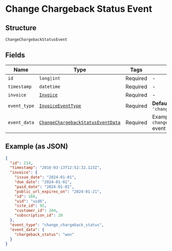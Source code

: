 
# Change Chargeback Status Event

## Structure

`ChangeChargebackStatusEvent`

## Fields

| Name | Type | Tags | Description |
|  --- | --- | --- | --- |
| `id` | `long\|int` | Required | - |
| `timestamp` | `datetime` | Required | - |
| `invoice` | [`Invoice`](../../doc/models/invoice.md) | Required | - |
| `event_type` | [`InvoiceEventType`](../../doc/models/invoice-event-type.md) | Required | **Default**: `'change_chargeback_status'` |
| `event_data` | [`ChangeChargebackStatusEventData`](../../doc/models/change-chargeback-status-event-data.md) | Required | Example schema for an `change_chargeback_status` event |

## Example (as JSON)

```json
{
  "id": 214,
  "timestamp": "2016-03-13T12:52:32.123Z",
  "invoice": {
    "issue_date": "2024-01-01",
    "due_date": "2024-01-01",
    "paid_date": "2024-01-01",
    "public_url_expires_on": "2024-01-21",
    "id": 166,
    "uid": "uid6",
    "site_id": 92,
    "customer_id": 204,
    "subscription_id": 20
  },
  "event_type": "change_chargeback_status",
  "event_data": {
    "chargeback_status": "won"
  }
}
```

